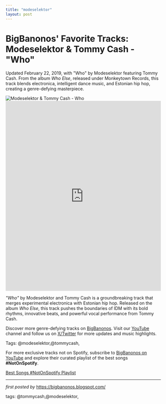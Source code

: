 ```yaml
---
title: "modeselektor"
layout: post
---
```

<!-- Post Title -->
<h1 >BigBanonos' Favorite Tracks: Modeselektor & Tommy Cash - "Who"</h1> <!-- Introductory Text -->
<p >Updated February 22, 2019, with "Who" by Modeselektor featuring Tommy Cash. From the album <em>Who Else</em>, released under Monkeytown Records, this track blends electronica, intelligent dance music, and Estonian hip hop, creating a genre-defying masterpiece.</p> <!-- Featured Image -->
<div > <img src="https://upload.wikimedia.org/wikipedia/commons/b/bc/Press_Pic_0125asw_modeselektor_2018_photo_birgit_kaulfuss.jpg" alt="Modeselektor & Tommy Cash - Who" />
</div> <!-- YouTube Video Embed -->
<div > <iframe width="100%" height="617" src="https://www.youtube.com/embed/Y5pPkCc3dLM" title="Who" frameborder="0" allow="accelerometer; autoplay; clipboard-write; encrypted-media; gyroscope; picture-in-picture; web-share" referrerpolicy="strict-origin-when-cross-origin" allowfullscreen></iframe>
</div> <!-- Song Information -->
<div > <p><em>"Who"</em> by Modeselektor and Tommy Cash is a groundbreaking track that merges experimental electronica with Estonian hip hop. Released on the album <em>Who Else</em>, this track pushes the boundaries of IDM with its bold rhythms, innovative beats, and powerful vocal performance from Tommy Cash.</p>
</div> <!-- Footer Links -->
<div > <p>Discover more genre-defying tracks on <a href="https://bigbanonos.blogspot.com/" target="_blank">BigBanonos</a>. Visit our <a href="https://www.youtube.com/@BigBanonos" target="_blank">YouTube</a> channel and follow us on <a href="https://x.com/bigbanonos" target="_blank">X/Twitter</a> for more updates and music highlights.</p>
</div> <!-- Tags -->
<p >Tags: @modeselektor,@tommycash,</p>


<!--Subscribe and Playlist Links-->
<div>
    <p>For more exclusive tracks not on Spotify, subscribe to <a href="https://www.youtube.com/@BigBanonos" target="_blank">BigBanonos on YouTube</a> and explore their curated playlist of the best songs <strong>#NotOnSpotify</strong>.</p>
    <p><a href="https://www.youtube.com/playlist?list=PLtuNtuTatqI0kFahUCbtbfenC_ET5O_tr" target="_blank">Best Songs #NotOnSpotify Playlist<br /></a></p></div>

<hr />

<p><em>first posted by</em> <a href="https://bigbanonos.blogspot.com/" rel="noopener" target="_new">https://bigbanonos.blogspot.com/</a></p>

<p>tags: @tommycash,@modeselektor,</p>
